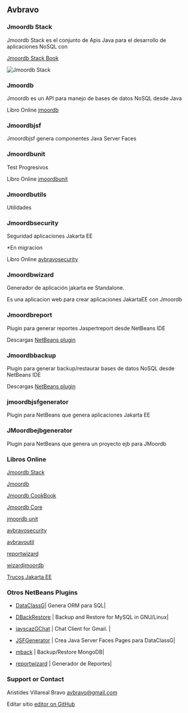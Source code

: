 ## Avbravo



### Jmoordb Stack

Jmoordb Stack es el conjunto de Apis Java para el desarrollo de aplicaciones NoSQL con 


[Jmoordb Stack Book ](https://avbravo.gitbooks.io/stack-jmoordb/content/)

![Jmoordb Stack](https://i.postimg.cc/26mCdQSz/jmoordb-stack.png)

### Jmoordb 

Jmoordb es un API para manejo de bases de datos NoSQL desde Java

Libro Online [jmoordb](https://avbravo.gitbooks.io/jmoordb/content/) 


### Jmoordbjsf

Jmoordbjsf genera componentes Java Server Faces


### Jmoordbunit

Test Progresivos

Libro Online [jmoordbunit](https://avbravo.gitbooks.io/jmoordbunit/content/) 

### Jmoordbutils

Utilidades

### Jmoordbsecurity

Seguridad aplicaciones Jakarta EE

*En migracion

Libro Online [avbravosecurity](https://avbravo.gitbooks.io/avrbavosecurity/content/) 

### Jmoordbwizard
Generador de aplicación jakarta ee Standalone.

Es una aplicacion web para crear aplicaciones JakartaEE con Jmoordb



### Jmoordbreport
Plugin para generar reportes Jaspertreport desde NetBeans IDE


Descargas [NetBeans plugin](http://plugins.netbeans.org/plugin/75519/?show=true) 


### Jmoordbbackup
Plugin para generar backup/restaurar bases de datos NoSQL desde NetBeans IDE

Descargas [NetBeans plugin](http://plugins.netbeans.org/plugin/75520/?show=true) 


### jmoordbjsfgenerator
Plugin para NetBeans que genera aplicaciones Jakarta EE

### JMoordbejbgenerator
Plugin para NetBeans que genera un proyecto ejb para JMoordb


### Libros Online

[Jmoordb Stack](https://avbravo.gitbooks.io/stack-jmoordb/content/) 

[Jmoordb](https://avbravo.gitbooks.io/jmoordb/content/) 

[Jmoordb CookBook](https://avbravo.gitbooks.io/jmoordb-cookbook/content/) 

[Jmoordb Core](https://avbravo.gitbooks.io/jmoordb-code/content/) 

[jmoordb unit](https://avbravo.gitbooks.io/jmoordbunit/content/)

 [avbravosecurity](https://avbravo.gitbooks.io/avrbavosecurity/content/) 
 
  [avbravoutil](https://avbravo.gitbooks.io/avbravoiutil/content/)
  
  [reportwizard](https://avbravo.gitbooks.io/reportwizard/content/)
  
   [wizardjmoordb](https://avbravo.gitbooks.io/wizardjmoordb/content/)

[Trucos Jakarta EE](https://avbravo.gitbooks.io/trucosjakartaee/content/) 


### Otros NetBeans Plugins


* [DataClassG](http://plugins.netbeans.org/plugin/39424/?show=true)| Genera ORM para SQL|

* [DBackRestore](http://plugins.netbeans.org/plugin/42928/?show=true) |  Backup and Restore for MySQL in GNU/Linux|

* [javscazGChat](http://plugins.netbeans.org/plugin/39307/?show=true) | Chat Client for Gmail. |

* [JSFGenerator](http://plugins.netbeans.org/plugin/39439/?show=true) | Crea Java Server Faces Pages para DataClassG|

* [mback](http://plugins.netbeans.org/plugin/74890/?show=true) | Backup/Restore MongoDB|

* [reportwizard](http://plugins.netbeans.org/plugin/74252/?show=true) | Generador de Reportes|




### Support or Contact

Aristides Villareal Bravo [avbravo@gmail.com](avbravo@gmail.com) 

Editar sitio [editor on GitHub](https://github.com/avbravo/avbravo.github.io/edit/master/README.md) 

